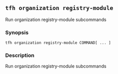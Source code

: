## `tfh organization registry-module`

Run organization registry-module subcommands

### Synopsis

    tfh organization registry-module COMMAND[ ... ]

### Description

Run organization registry-module subcommands

